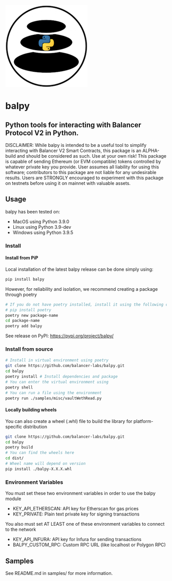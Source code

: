 ![balpy](images/balpy.png?raw=true "balpy")
# balpy
## Python tools for interacting with Balancer Protocol V2 in Python. 

DISCLAIMER: While balpy is intended to be a useful tool to simplify interacting with Balancer V2 Smart Contracts, this package is an ALPHA-build and should be considered as such. Use at your own risk! This package is capable of sending Ethereum (or EVM compatible) tokens controlled by whatever private key you provide. User assumes all liability for using this software; contributors to this package are not liable for any undesirable results. Users are STRONGLY encouraged to experiment with this package on testnets before using it on mainnet with valuable assets.

## Usage
balpy has been tested on:
- MacOS using Python 3.9.0
- Linux using Python 3.9-dev
- Windows using Python 3.9.5

### Install
#### Install from PiP
Local installation of the latest balpy release can be done simply using:
```bash
pip install balpy
```
However, for reliability and isolation, we recommend creating a package through poetry
```bash
# If you do not have poetry installed, install it using the following commands:
# pip install poetry
poetry new package-name
cd package-name
poetry add balpy
```
See release on PyPI: https://pypi.org/project/balpy/

### Install from source
```bash
# Install in virtual environment using poetry
git clone https://github.com/balancer-labs/balpy.git
cd balpy
poetry install # Install dependencies and package
# You can enter the virtual environment using
poetry shell
# You can run a file using the environment
poetry run ./samples/misc/vaultWethRead.py
```

#### Locally building wheels
You can also create a wheel (.whl) file to build the library for platform-specific distribution
```bash
git clone https://github.com/balancer-labs/balpy.git
cd balpy
poetry build
# You can find the wheels here
cd dist/
# Wheel name will depend on version
pip install ./balpy-X.X.X.whl
```

### Environment Variables
You must set these two environment variables in order to use the balpy module
- KEY_API_ETHERSCAN: 	API key for Etherscan for gas prices
- KEY_PRIVATE: 			Plain text private key for signing transactions

You also must set AT LEAST one of these environment variables to connect to the network
- KEY_API_INFURA: 		API key for Infura for sending transactions
- BALPY_CUSTOM_RPC:   Custom RPC URL (like localhost or Polygon RPC)


## Samples
See README.md in samples/ for more information.
